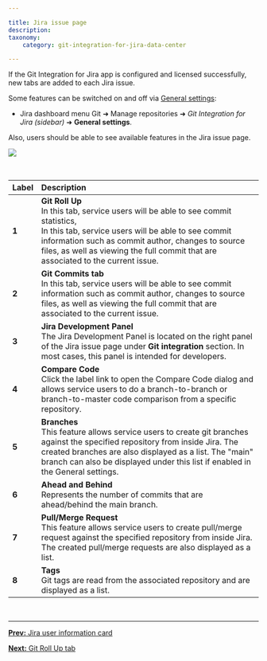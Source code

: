 ```yaml
---

title: Jira issue page
description:
taxonomy:
    category: git-integration-for-jira-data-center

---
```


If the Git Integration for Jira app is configured and licensed successfully, new tabs are added to each Jira issue.

<div class="bbb-callout bbb--tip">
    <div class="irow">
    <div class="ilogobox">
        <span class="logoimg"></span>
    </div>
    <div class="imsgbox">
        Some features can be switched on and off via <a href='/git-integration-for-jira-data-center/general-settings-docs-gij-self-managed'>General settings</a>:
        <ul style='margin-bottom:0px;'>
            <li>Jira dashboard menu Git ➜ Manage repositories ➜ <i>Git Integration for Jira (sidebar)</i> ➜ <b>General settings</b>.</li>
        </ul>
    </div>
    </div>
</div>

Also, users should be able to see available features in the Jira issue page.

![](/wp-content/uploads/gij-gitserver-jira-issue-page-sample-419.png)

<br>

| Label | Description |
| :--- | :--- |
| **1** | **Git Roll Up** <br>In this tab, service users will be able to see commit statistics, <br>In this tab, service users will be able to see commit information such as commit author, changes to source files, as well as viewing the full commit that are associated to the current issue. |
| **2** | **Git Commits tab** <br>In this tab, service users will be able to see commit information such as commit author, changes to source files, as well as viewing the full commit that are associated to the current issue. |
| **3** | **Jira Development Panel** <br>The Jira Development Panel is located on the right panel of the Jira issue page under **Git integration** section. In most cases, this panel is intended for developers. |
| **4** | **Compare Code** <br>Click the label link to open the Compare Code dialog and allows service users to do a branch-to-branch or branch-to-master code comparison from a specific repository. |
| **5** | **Branches** <br>This feature allows service users to create git branches against the specified repository from inside Jira. The created branches are also displayed as a list. The "main" branch can also be displayed under this list if enabled in the General settings.|
| **6** | **Ahead and Behind** <br>Represents the number of commits that are ahead/behind the main branch. |
| **7** | **Pull/Merge Request** <br>This feature allows service users to create pull/merge request against the specified repository from inside Jira. The created pull/merge requests are also displayed as a list. |
| **8** | **Tags** <br>Git tags are read from the associated repository and are displayed as a list. |

&nbsp;
* * *

[**Prev:** Jira user information card](/git-integration-for-jira-data-center/jira-user-information-card-gij-self-managed)

[**Next:** Git Roll Up tab](/git-integration-for-jira-data-center/git-roll-up-tab-docs-gij-self-managed)



